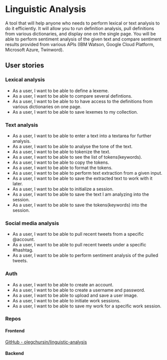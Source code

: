 # Linguistic Analysis
A tool that will help anyone who needs to perform lexical or text analysis to do it efficiently. It will allow you to run definition analysis, pull definitions from various dictionaries, and display one on the single page. You will be able to perform sentiment analysis of the given text and compare sentiment results provided from various APIs (IBM Watson, Google Cloud Platform, Microsoft Azure, Twinword).

## User stories

### Lexical analysis
- As a user, I want to be able to define a lexeme.
- As a user, I want to be able to compare several defintions.
- As a user, I want to be able to to have access to the definitions from various dictionaries on one page.
- As a user, I want to be able to save lexemes to my collection.

### Text analysis
- As a user, I want to be able to enter a text into a textarea for further analysis.
- As a user, I want to be able to analyse the tone of the text.
- As a user, I want to be able to tokenize the text.
- As a user, I want to be able to see the list of tokens(keywords).
- As a user, I want to be able to copy the tokens.
- As a user, I want to be able to format the tokens.
- As a user, I want to be able to perform text extraction from a given input.
- As a user, I want to be able to save the extracted text to work with it later.
- As a user, I want to be able to initialize a session.
- As a user, I want to be able to save the text I am analyzing into the session.
- As a user, I want to be able to save the tokens(keywords) into the session.

### Social media analysis
- As a user, I want to be able to pull recent tweets from a specific @account.
- As a user, I want to be able to pull recent tweets under a specific #hashtag.
- As a user, I want to be able to perform sentiment analysis of the pulled tweets.

### Auth
- As a user, I want to be able to create an account.
- As a user, I want to be able to create a username and password.
- As a user, I want to be able to upload and save a user image.
- As a user, I want to be able to initiate work sessions.
- As a user, I want to be able to save my work for a specific work session.

### Repos
#### Frontend
[GitHub - olegchursin/linguistic-analysis](https://github.com/olegchursin/linguistic-analysis)

#### Backend
